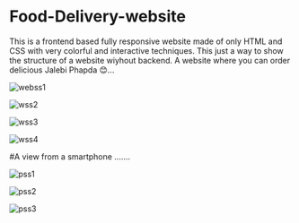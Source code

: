 # Food-Delivery-website
This is a frontend based fully responsive website made of only HTML and CSS with very colorful and interactive techniques.
This just a way to show the structure of a website wiyhout backend.
A website where you can order delicious Jalebi Phapda 😊...


![webss1](https://user-images.githubusercontent.com/95410218/184502404-cb2461ac-bb21-4f76-bfee-c56690e23559.PNG)


![wss2](https://user-images.githubusercontent.com/95410218/184502545-aec947c3-4e53-4942-adfc-aabdd44c9507.PNG)



![wss3](https://user-images.githubusercontent.com/95410218/184502551-d0feab9a-0614-4ec3-9f30-be2ae2eb0330.PNG)


![wss4](https://user-images.githubusercontent.com/95410218/184502554-6a490815-8bf0-4beb-b460-f75eed585132.PNG)
  

#A view from a smartphone .......

![pss1](https://user-images.githubusercontent.com/95410218/184502731-4283683e-5ef2-4106-b04e-dc7e303ddada.PNG)


![pss2](https://user-images.githubusercontent.com/95410218/184502742-ad033d0b-7924-4bcd-91e9-5344c9ee259d.PNG)

![pss3](https://user-images.githubusercontent.com/95410218/184502749-938be0d5-1b60-41f7-b4e0-626959619082.PNG)





